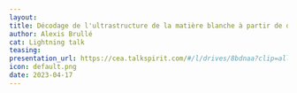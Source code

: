 ```yaml
---
layout:
title: Décodage de l'ultrastructure de la matière blanche à partir de données IRM de diffusion obtenu via des simulations MEDUSA
author: Alexis Brullé
cat: Lightning talk
teasing: 
presentation_url: https://cea.talkspirit.com/#/l/drives/8bdnaa?clip=all&type=drive
icon: default.png
date: 2023-04-17
---
```

